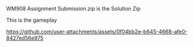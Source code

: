 WM908 Assignment Submission.zip is the Solution Zip

This is the gameplay




https://github.com/user-attachments/assets/0f04bb2e-b645-4668-afe0-8427ed56e975

